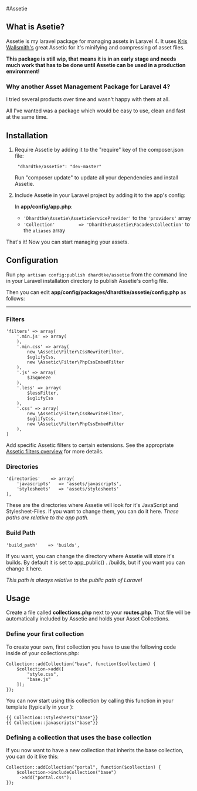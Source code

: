 #Assetie
## What is Asetie?
Assetie is my laravel package for managing assets in Laravel 4.
It uses [Kris Wallsmith's](https://github.com/kriswallsmith) great Assetic for it's minifying and compressing of asset files.

__This package is still wip, that means it is in an early stage and needs much work that has to be done until Assetie can be used in a production environment!__

### Why another Asset Management Package for Laravel 4?
I tried several products over time and wasn't happy with them at all.

All I've wanted was a package which would be easy to use, clean and fast at the same time.

## Installation
1. Require Assetie by adding it to the "require" key of the composer.json file:

		"dhardtke/assetie": "dev-master"

    Run "composer update" to update all your dependencies and install Assetie.

2. Include Assetie in your Laravel project by adding it to the app's config:

    In **app/config/app.php**:

    - `'Dhardtke\Assetie\AssetieServiceProvider'` to the `'providers'` array
    - `'Collection'         => 'Dhardtke\Assetie\Facades\Collection'` to the `aliases` array

That's it! Now you can start managing your assets.

## Configuration

Run `php artisan config:publish dhardtke/assetie` from the command line in your Laravel installation directory to publish Assetie's config file.

Then you can edit **app/config/packages/dhardtke/assetie/config.php** as follows:
_______________
### Filters
    'filters' => array(
    	'.min.js' => array(
    	),
    	'.min.css' => array(
    		new \Assetic\Filter\CssRewriteFilter,
    		$uglifyCss,
    		new \Assetic\Filter\PhpCssEmbedFilter
    	),
    	'.js' => array(
    		$JSqueeze
    	),
    	'.less'	=> array(
    		$lessFilter,
    		$uglifyCss
    	),
    	'.css' => array(
    		new \Assetic\Filter\CssRewriteFilter,
    		$uglifyCss,
    		new \Assetic\Filter\PhpCssEmbedFilter
    	),
    )
Add specific Assetic filters to certain extensions. See the appropriate [Assetic filters overview](https://github.com/kriswallsmith/assetic#filters) for more details.

### Directories
    'directories'    => array(
    	'javascripts'	=> 'assets/javascripts',
    	'stylesheets'	=> 'assets/stylesheets'
    ),
    
These are the directories where Assetie will look for it's JavaScript and Stylesheet-Files.
If you want to change them, you can do it here.
_These paths are relative to the app path._

### Build Path
    'build_path'    => 'builds',
If you want, you can change the directory where Assetie will store it's builds.
By default it is set to app_public() . /builds, but if you want you can change it here.

_This path is always relative to the public path of Laravel_

## Usage
Create a file called **collections.php** next to your **routes.php**. That file will be automatically included by Assetie and holds your Asset Collections.

### Define your first collection
To create your own, first collection you have to use the following code inside of your collections.php:

    Collection::addCollection("base", function($collection) {
        $collection->add([
    		"style.css",
            "base.js"
    	]);
    });

You can now start using this collection by calling this function in your template (typically in your <head>):

    {{ Collection::stylesheets("base"}}
    {{ Collection::javascripts("base"}}

### Defining a collection that uses the base collection
If you now want to have a new collection that inherits the base collection, you can do it like this:

    Collection::addCollection("portal", function($collection) {
        $collection->includeCollection("base")
    	 ->add("portal.css");
    });
